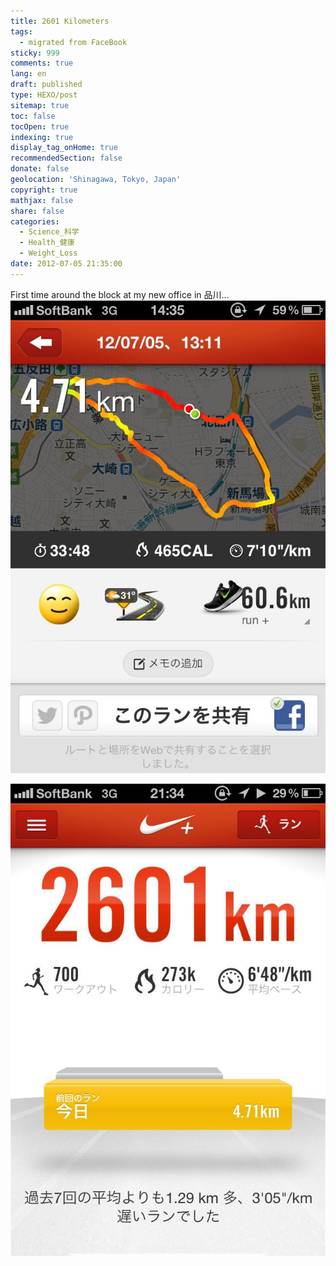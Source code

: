 ```yaml
---
title: 2601 Kilometers
tags:
  - migrated from FaceBook
sticky: 999
comments: true
lang: en
draft: published
type: HEXO/post
sitemap: true
toc: false
tocOpen: true
indexing: true
display_tag_onHome: true
recommendedSection: false
donate: false
geolocation: 'Shinagawa, Tokyo, Japan'
copyright: true
mathjax: false
share: false
categories:
  - Science_科学
  - Health_健康
  - Weight_Loss
date: 2012-07-05 21:35:00
---
```

 First time around the block at my new office in 品川...
 ![4.7km course around my new office](./2601km/523542_330964676989407_49064906_n_330964676989407.jpg)

 ![2601km achieved](./2601km/523978_331068496979025_51796086_n_331068496979025.jpg)